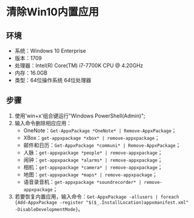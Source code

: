 # 清除Win10内置应用
## 环境
- 系统：Windows 10 Enterprise
- 版本：1709
- 处理器：Intel(R) Core(TM) i7-7700K CPU @ 4.20GHz
- 内存：16.0GB
- 类型：64位操作系统 64位处理器
## 步骤
1. 使用'win+x'组合键运行"Windows PowerShell(Admin)";
2. 输入命令删除相应应用：
    - OneNote：`Get-AppxPackage *OneNote* | Remove-AppxPackage`；
    - XBox：`get-appxpackage *xbox* | remove-appxpackage`；
    - 邮件和日历：`Get-AppxPackage *communi* | Remove-AppxPackage`；
    - 人脉：`get-appxpackage *people* | remove-appxpackage`；
    - 闹钟：`get-appxpackage *alarms* | remove-appxpackage`；
    - 相机：`get-appxpackage *camera* | remove-appxpackage`；
    - 地图：`get-appxpackage *maps* | remove-appxpackage`；
    - 语音录音机：`get-appxpackage *soundrecorder* | remove-appxpackage`；
3. 若要恢复内置应用，输入命令：`Get-AppxPackage -allusers | foreach {Add-AppxPackage -register "$($_.InstallLocation)appxmanifest.xml" -DisableDevelopmentMode}`。
